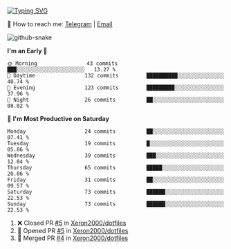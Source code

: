 [![Typing SVG](https://readme-typing-svg.demolab.com?font=Fira+Code&pause=1000&width=435&lines=%F0%9F%91%8B+Hi%2C+I'm+Xeron)](https://git.io/typing-svg)

📮️ How to reach me: [Telegram](https://t.me/Xeron23) | [Email](mailto:cw48565@gmail.com)

<picture>
  <source media="(prefers-color-scheme: dark)" srcset="https://github.com/Xeron2000/Xeron2000/blob/output/github-contribution-grid-snake-dark.svg" />
  <source media="(prefers-color-scheme: light)" srcset="https://github.com/Xeron2000/Xeron2000/blob/output/github-contribution-grid-snake.svg" />
  <img alt="github-snake" src="github-snake.svg" />
</picture>

<!--START_SECTION:waka-->
**I'm an Early 🐤** 

```text
🌞 Morning                43 commits          ███░░░░░░░░░░░░░░░░░░░░░░   13.27 % 
🌆 Daytime                132 commits         ██████████░░░░░░░░░░░░░░░   40.74 % 
🌃 Evening                123 commits         █████████░░░░░░░░░░░░░░░░   37.96 % 
🌙 Night                  26 commits          ██░░░░░░░░░░░░░░░░░░░░░░░   08.02 % 
```
📅 **I'm Most Productive on Saturday** 

```text
Monday                   24 commits          ██░░░░░░░░░░░░░░░░░░░░░░░   07.41 % 
Tuesday                  19 commits          █░░░░░░░░░░░░░░░░░░░░░░░░   05.86 % 
Wednesday                39 commits          ███░░░░░░░░░░░░░░░░░░░░░░   12.04 % 
Thursday                 65 commits          █████░░░░░░░░░░░░░░░░░░░░   20.06 % 
Friday                   31 commits          ██░░░░░░░░░░░░░░░░░░░░░░░   09.57 % 
Saturday                 73 commits          ██████░░░░░░░░░░░░░░░░░░░   22.53 % 
Sunday                   73 commits          ██████░░░░░░░░░░░░░░░░░░░   22.53 % 
```



<!--END_SECTION:waka-->

<!--START_SECTION:activity-->
1. ❌ Closed PR [#5](https://github.com/Xeron2000/dotfiles/pull/5) in [Xeron2000/dotfiles](https://github.com/Xeron2000/dotfiles)
2. 💪 Opened PR [#5](https://github.com/Xeron2000/dotfiles/pull/5) in [Xeron2000/dotfiles](https://github.com/Xeron2000/dotfiles)
3. 🎉 Merged PR [#4](https://github.com/Xeron2000/dotfiles/pull/4) in [Xeron2000/dotfiles](https://github.com/Xeron2000/dotfiles)
<!--END_SECTION:activity-->
